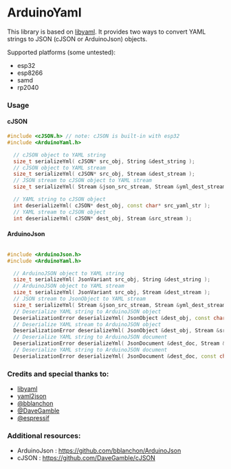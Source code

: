# ArduinoYaml

This library is based on [libyaml](https://github.com/yaml/libyaml).
It provides two ways to convert YAML strings to JSON (cJSON or ArduinoJson) objects.

Supported platforms (some untested):

- esp32
- esp8266
- samd
- rp2040


### Usage

#### cJSON

```cpp
#include <cJSON.h> // note: cJSON is built-in with esp32
#include <ArduinoYaml.h>

  // cJSON object to YAML string
  size_t serializeYml( cJSON* src_obj, String &dest_string );
  // cJSON object to YAML stream
  size_t serializeYml( cJSON* src_obj, Stream &dest_stream );
  // JSON stream to cJSON object to YAML stream
  size_t serializeYml( Stream &json_src_stream, Stream &yml_dest_stream );

  // YAML string to cJSON object
  int deserializeYml( cJSON* dest_obj, const char* src_yaml_str );
  // YAML stream to cJSON object
  int deserializeYml( cJSON* dest_obj, Stream &src_stream );
```

#### ArduinoJson


```cpp

#include <ArduinoJson.h>
#include <ArduinoYaml.h>

  // ArduinoJSON object to YAML string
  size_t serializeYml( JsonVariant src_obj, String &dest_string );
  // ArduinoJSON object to YAML stream
  size_t serializeYml( JsonVariant src_obj, Stream &dest_stream );
  // JSON stream to JsonObject to YAML stream
  size_t serializeYml( Stream &json_src_stream, Stream &yml_dest_stream );
  // Deserialize YAML string to ArduinoJSON object
  DeserializationError deserializeYml( JsonObject &dest_obj, const char* src_yaml_str );
  // Deserialize YAML stream to ArduinoJSON object
  DeserializationError deserializeYml( JsonObject &dest_obj, Stream &src_stream );
  // Deserialize YAML string to ArduinoJSON document
  DeserializationError deserializeYml( JsonDocument &dest_doc, Stream &src_stream );
  // Deserialize YAML string to ArduinoJSON document
  DeserializationError deserializeYml( JsonDocument &dest_doc, const char *src_yaml_str) ;

```



### Credits and special thanks to:

  - [libyaml](https://github.com/yaml/libyaml)
  - [yaml2json](https://github.com/vikman90/yaml2json)
  - [@bblanchon](https://github.com/bblanchon)
  - [@DaveGamble](https://github.com/DaveGamble)
  - [@espressif](https://github.com/espressif)

### Additional resources:

  - ArduinoJson : https://github.com/bblanchon/ArduinoJson
  - cJSON : https://github.com/DaveGamble/cJSON
